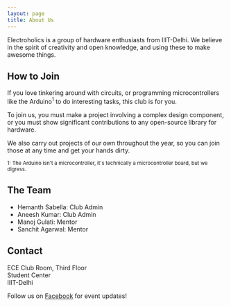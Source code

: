 ```yaml
---
layout: page
title: About Us
---
```


Electroholics is a group of hardware enthusiasts from IIIT-Delhi.
We believe in the spirit of creativity and open knowledge, and using
these to make awesome things.

How to Join
------------

If you love tinkering around with circuits, or programming microcontrollers
like the Arduino<sup>1</sup> to do interesting tasks, this club is for you.

To join us, you must make a project involving a complex design component,
or you must show significant contributions to any open-source library for
hardware. 

We also carry out projects of our own throughout the year, so you can join
those at any time and get your hands dirty.

<sub>1: The Arduino isn't a microcontroller, it's technically a microcontroller board,
but we digress.</sub>

The Team
---------

* Hemanth Sabella: Club Admin
* Aneesh Kumar: Club Admin
* Manoj Gulati: Mentor
* Sanchit Agarwal: Mentor

Contact
---------

ECE Club Room, Third Floor  
Student Center  
IIIT-Delhi

Follow us on [Facebook](https://facebook.com/iiitdelectroholics) for event updates!
